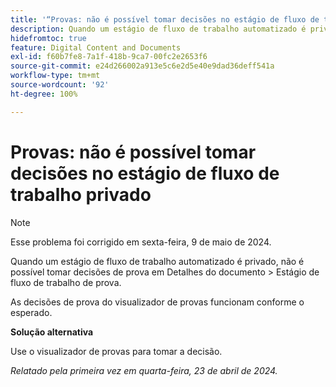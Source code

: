 ```yaml
---
title: '“Provas: não é possível tomar decisões no estágio de fluxo de trabalho privado”'
description: Quando um estágio de fluxo de trabalho automatizado é privado, não é possível tomar decisões de prova em Detalhes do documento > Estágio de fluxo de trabalho de prova. Uma solução alternativa está disponível.
hidefromtoc: true
feature: Digital Content and Documents
exl-id: f60b7fe8-7a1f-418b-9ca7-00fc2e2653f6
source-git-commit: e24d266002a913e5c6e2d5e40e9dad36deff541a
workflow-type: tm+mt
source-wordcount: '92'
ht-degree: 100%

---
```


# Provas: não é possível tomar decisões no estágio de fluxo de trabalho privado

>[!NOTE]
>
>Esse problema foi corrigido em sexta-feira, 9 de maio de 2024.

Quando um estágio de fluxo de trabalho automatizado é privado, não é possível tomar decisões de prova em Detalhes do documento > Estágio de fluxo de trabalho de prova.

As decisões de prova do visualizador de provas funcionam conforme o esperado.

**Solução alternativa**

Use o visualizador de provas para tomar a decisão.

_Relatado pela primeira vez em quarta-feira, 23 de abril de 2024._
